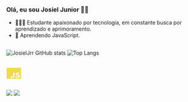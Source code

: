 ### Olá, eu sou Josiel Junior ✌🏻
- 👨🏻‍💻 Estudante apaixonado por tecnologia, em constante busca por aprendizado e aprimoramento.
- 🌱 Aprendendo JavaScript.

##

![JosielJrr GitHub stats](https://github-readme-stats.vercel.app/api?username=JosielJrr&show_icons=true&theme=merko)
![Top Langs](https://github-readme-stats.vercel.app/api/top-langs/?username=JosielJrr&layout=compact&theme=merko)

<div style="display: inline_block"><br>
 <img align="center" alt="Josiel-Js" height="30" width="40" src="https://raw.githubusercontent.com/devicons/devicon/master/icons/javascript/javascript-plain.svg">
</div>

## 

<div> 
 <a href = "mailto:JosielJrr.dev@gmail.com"><img src="https://img.shields.io/badge/-Gmail-%23333?style=for-the-badge&logo=gmail&logoColor=white" target="_blank"></a>
   <a href="https://www.linkedin.com/in/josiel-alves-884387280" target="_blank"><img src="https://img.shields.io/badge/-LinkedIn-%230077B5?style=for-the-badge&logo=linkedin&logoColor=white" target="_blank"></a>
</div>

